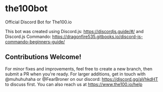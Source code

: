 # the100bot
Official Discord Bot for The100.io

This bot was created using Discord.js: https://discordjs.guide/#/ and Discord.js Commando: https://dragonfire535.gitbooks.io/discord-js-commando-beginners-guide/

## Contributions Welcome!

For minor fixes and improvements, feel free to create a new branch, then submit a PR when you're ready. For larger additions, get in touch with @muhuhuhaha or @FearBroner on our discord: https://discord.gg/aVhkdHT to discuss first. You can also reach us at https://www.the100.io/help
